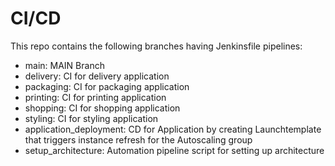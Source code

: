 # CI/CD

This repo contains the following branches having Jenkinsfile pipelines:
- main: MAIN Branch
- delivery: CI for delivery application
- packaging: CI for packaging application
- printing: CI for printing application
- shopping: CI for shopping application
- styling: CI for styling application
- application_deployment: CD for Application by creating Launchtemplate that triggers instance refresh for the Autoscaling group
- setup_architecture: Automation pipeline script for setting up architecture 
